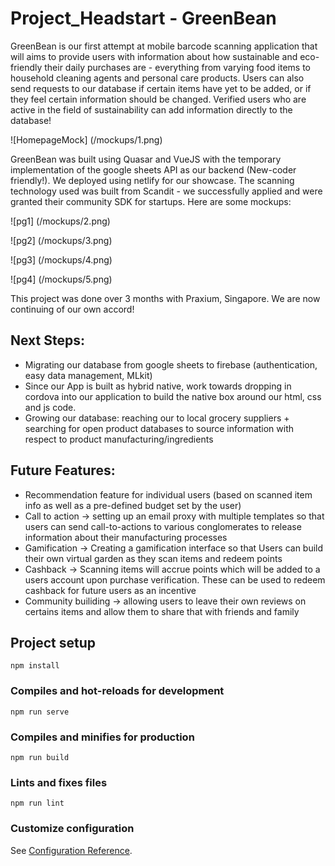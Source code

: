 # Project_Headstart - GreenBean

GreenBean is our first attempt at mobile barcode scanning application that will aims to provide users with information about how sustainable and eco-friendly their daily purchases are - everything from varying food items to household cleaning agents and personal care products. Users can also send requests to our database if certain items have yet to be added, or if they feel certain information should be changed. Verified users who are active in the field of sustainability can add information directly to the database!

![HomepageMock]
(/mockups/1.png)

GreenBean was built using Quasar and VueJS with the temporary implementation of the google sheets API as our backend (New-coder friendly!). We deployed using netlify for our showcase. The scanning technology used was built from Scandit - we successfully applied and were granted their community SDK for startups. Here are some mockups:

![pg1]
(/mockups/2.png)

![pg2]
(/mockups/3.png)

![pg3]
(/mockups/4.png)

![pg4]
(/mockups/5.png)

This project was done over 3 months with Praxium, Singapore. We are now continuing of our own accord!

## Next Steps: 
- Migrating our database from google sheets to firebase (authentication, easy data management, MLkit) 
- Since our App is built as hybrid native, work towards dropping in cordova into our application to build the native box around our html, css and js code. 
- Growing our database: reaching our to local grocery suppliers + searching for open product databases to source information with respect to product manufacturing/ingredients

## Future Features: 
- Recommendation feature for individual users (based on scanned item info as well as a pre-defined budget set by the user)
- Call to action -> setting up an email proxy with multiple templates so that users can send call-to-actions to various conglomerates to release information about their manufacturing processes 
- Gamification -> Creating a gamification interface so that Users can build their own virtual garden as they scan items and redeem points
- Cashback -> Scanning items will accrue points which will be added to a users account upon purchase verification. These can be used to redeem cashback for future users as an incentive
- Community builiding -> allowing users to leave their own reviews on certains items and allow them to share that with friends and family 

## Project setup
```
npm install
```

### Compiles and hot-reloads for development
```
npm run serve
```

### Compiles and minifies for production
```
npm run build
```

### Lints and fixes files
```
npm run lint
```

### Customize configuration
See [Configuration Reference](https://cli.vuejs.org/config/).
